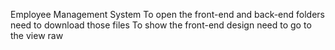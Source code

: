 Employee Management System
To open the front-end and back-end folders  need to  download those  files
To show the front-end design need to go to the view raw
